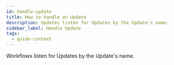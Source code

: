```yaml
---
id: handle-update
title: How to handle an Update
description: Updates listen for Updates by the Update's name.
sidebar_label: Handle Update
tags:
  - guide-context
---
```


Workflows listen for Updates by the Update's name.
